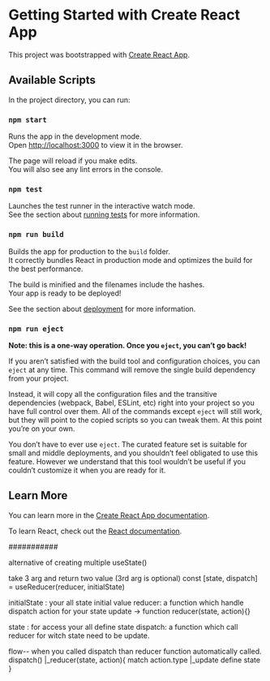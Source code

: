 # Getting Started with Create React App

This project was bootstrapped with [Create React App](https://github.com/facebook/create-react-app).

## Available Scripts

In the project directory, you can run:

### `npm start`

Runs the app in the development mode.\
Open [http://localhost:3000](http://localhost:3000) to view it in the browser.

The page will reload if you make edits.\
You will also see any lint errors in the console.

### `npm test`

Launches the test runner in the interactive watch mode.\
See the section about [running tests](https://facebook.github.io/create-react-app/docs/running-tests) for more information.

### `npm run build`

Builds the app for production to the `build` folder.\
It correctly bundles React in production mode and optimizes the build for the best performance.

The build is minified and the filenames include the hashes.\
Your app is ready to be deployed!

See the section about [deployment](https://facebook.github.io/create-react-app/docs/deployment) for more information.

### `npm run eject`

**Note: this is a one-way operation. Once you `eject`, you can’t go back!**

If you aren’t satisfied with the build tool and configuration choices, you can `eject` at any time. This command will remove the single build dependency from your project.

Instead, it will copy all the configuration files and the transitive dependencies (webpack, Babel, ESLint, etc) right into your project so you have full control over them. All of the commands except `eject` will still work, but they will point to the copied scripts so you can tweak them. At this point you’re on your own.

You don’t have to ever use `eject`. The curated feature set is suitable for small and middle deployments, and you shouldn’t feel obligated to use this feature. However we understand that this tool wouldn’t be useful if you couldn’t customize it when you are ready for it.

## Learn More

You can learn more in the [Create React App documentation](https://facebook.github.io/create-react-app/docs/getting-started).

To learn React, check out the [React documentation](https://reactjs.org/).

###########

<!-- useReducer --> alternative of creating multiple useState()

take 3 arg and return two value (3rd arg is optional)
const [state, dispatch] = useReducer(reducer, initialState)

initialState : your all state initial value
reducer: a function which handle dispatch action for your state update -> function reducer(state, action){}

state : for access your all define state
dispatch: a function which call reducer for witch state need to be update.

flow--
when you called dispatch than reducer function automatically called.
dispatch()
|\_reducer(state, action){
match action.type
|\_update define state
}

<!--
simple language
useState ma jem state ne default value apvaye te initialState ma apvani
state je define karvi te reducer function ma karvan
setState karvi te dispatch function thi karvanu      -->

<!--
const [state,                     setSate]   =  useState("value")
        |_reducer(action.type)     |_dispatch            |_initialState -->
